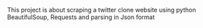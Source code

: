 This project is about scraping a twitter clone website using python BeautifulSoup, Requests and parsing in Json format
